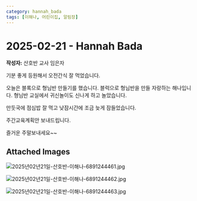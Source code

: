 ```yaml
---
category: hannah_bada
tags: [이해나, 어린이집, 알림장]
---
```


# 2025-02-21 - Hannah Bada

**작성자:** 산호반 교사 임은자  

기분 좋게 등원해서 오전간식  잘 먹었습니다.

오늘은 블록으로 형님반 만들기를 했습니다.  블럭으로 형님반을 만들 자랑하는 해나입니다. 형님반 교실에서 귀신놀이도 신나게 하고 놀았습니다.

만둣국에 점심밥 잘 먹고 낮잠시간에  조금 늦게 잠들었습니다. 

주간교육계획안 보내드립니다.

즐거운 주말보내세요~~

## Attached Images
![2025년02년21일-산호반-이해나-6891244461.jpg](https://feghi.github.io/assets/img/bada_photo/2025년02년21일-산호반-이해나-6891244461.jpg)

![2025년02년21일-산호반-이해나-6891244462.jpg](https://feghi.github.io/assets/img/bada_photo/2025년02년21일-산호반-이해나-6891244462.jpg)

![2025년02년21일-산호반-이해나-6891244463.jpg](https://feghi.github.io/assets/img/bada_photo/2025년02년21일-산호반-이해나-6891244463.jpg)

